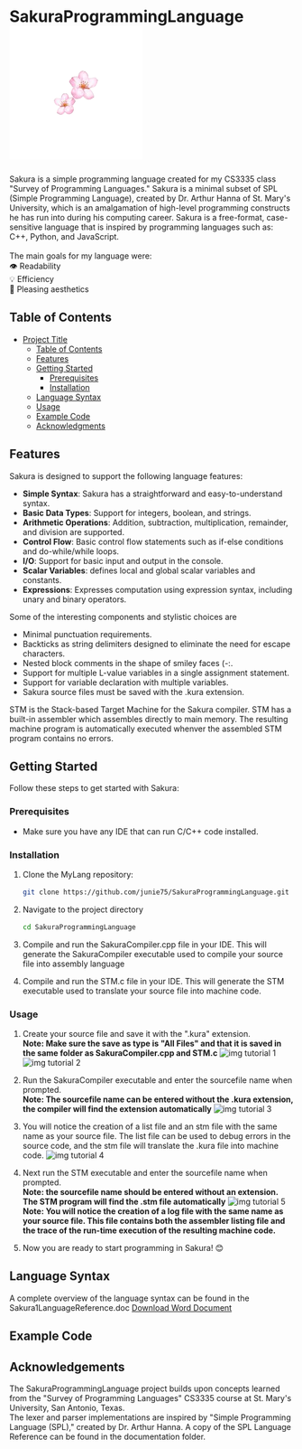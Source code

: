 # SakuraProgrammingLanguage ![Cherry Blossoms](https://github.com/junie75/SakuraProgrammingLanguage/blob/master/Images/cherry-blossom-clip-art-12-transparent.png)

Sakura is a simple programming language created for my CS3335 class "Survey of Programming Languages." 
Sakura is a minimal subset of SPL (Simple Programming Language), created by Dr. Arthur Hanna of St. Mary's University, which is an amalgamation of high-level programming constructs he has run into during his computing career. 
Sakura is a free-format, case-sensitive language that is inspired by programming languages such as: C++, Python, and JavaScript. 
<br><br>The main goals for my language were: <br>
 👁️ Readability <br>
 💡 Efficiency <br>
 🩷 Pleasing aesthetics <br>

 ## Table of Contents

- [Project Title](#SakuraProgrammingLanguage)
  - [Table of Contents](#table-of-contents)
  - [Features](#features)
  - [Getting Started](#getting-started)
    - [Prerequisites](#prerequisites)
    - [Installation](#installation)
  - [Language Syntax](#language-syntax)
  - [Usage](#usage)
  - [Example Code](#example-code)
  - [Acknowledgments](#acknowledgments)

## Features
Sakura is designed to support the following language features:
- **Simple Syntax**: Sakura has a straightforward and easy-to-understand syntax.
- **Basic Data Types**: Support for integers, boolean, and strings.
- **Arithmetic Operations**: Addition, subtraction, multiplication, remainder, and division are supported.
- **Control Flow**: Basic control flow statements such as if-else conditions and do-while/while loops.
- **I/O**: Support for basic input and output in the console.
- **Scalar Variables**: defines local and global scalar variables and constants.
- **Expressions**: Expresses computation using expression syntax, including unary and binary operators.

Some of the interesting components and stylistic choices are 
- Minimal punctuation requirements.
- Backticks as string delimiters designed to eliminate the need for escape characters.
- Nested block comments in the shape of smiley faces (-:.
- Support for multiple L-value variables in a single assignment statement.
- Support for variable declaration with multiple variables.
- Sakura source files must be saved with the .kura extension. 

 STM is the Stack-based Target Machine for the Sakura compiler. STM has a built-in assembler which assembles directly to main memory. 
 The resulting machine program is automatically executed whenver the assembled STM program contains no errors. 

## Getting Started

Follow these steps to get started with Sakura:

### Prerequisites

- Make sure you have any IDE that can run C/C++ code installed.

### Installation

1. Clone the MyLang repository:

   ```bash
   git clone https://github.com/junie75/SakuraProgrammingLanguage.git

2. Navigate to the project directory
   ```bash
   cd SakuraProgrammingLanguage

3. Compile and run the SakuraCompiler.cpp file in your IDE. This will generate the SakuraCompiler executable used to compile your source file into assembly language

4. Compile and run the STM.c file in your IDE. This will generate the STM executable used to translate your source file into machine code.

### Usage

1. Create your source file and save it with the ".kura" extension. <br>**Note: Make sure the save as type is "All Files" and that it is saved in the same folder as SakuraCompiler.cpp and STM.c**
   ![img tutorial 1](https://github.com/junie75/SakuraProgrammingLanguage/blob/master/Tutorial/Tutorial1.png) <br> ![img tutorial 2](https://github.com/junie75/SakuraProgrammingLanguage/blob/master/Tutorial/Tutorial2.png)


2. Run the SakuraCompiler executable and enter the sourcefile name when prompted. <br>**Note: The sourcefile name can be entered without the .kura extension, the compiler will find the extension automatically**
   ![img tutorial 3](https://github.com/junie75/SakuraProgrammingLanguage/blob/master/Tutorial/Tutorial3.png)


3. You will notice the creation of a list file and an stm file with the same name as your source file. The list file can be used to debug errors in the source code, and the stm file will translate the .kura file into machine code.
   ![img tutorial 4](https://github.com/junie75/SakuraProgrammingLanguage/blob/master/Tutorial/Tutorial4.png)


4. Next run the STM executable and enter the sourcefile name when prompted. <br>**Note: the sourcefile name should be entered without an extension. The STM program will find the .stm file automatically**
   ![img tutorial 5](https://github.com/junie75/SakuraProgrammingLanguage/blob/master/Tutorial/Tutorial5.png)
   <br>**Note: You will notice the creation of a log file with the same name as your source file. This file contains both the assembler listing file and the trace of the run-time execution of the resulting machine code.**


5. Now you are ready to start programming in Sakura! 😊 
   

## Language Syntax

A complete overview of the language syntax can be found in the Sakura1LanguageReference.doc [Download Word Document](https://github.com/junie75/SakuraProgrammingLanguage/blob/master/Documentation/SakuraLanguageReference.doc)

## Example Code

## Acknowledgements

The SakuraProgrammingLanguage project builds upon concepts learned from the "Survey of Programming Languages" CS3335 course at St. Mary's University, San Antonio, Texas. <br>
The lexer and parser implementations are inspired by "Simple Programming Language (SPL)," created by Dr. Arthur Hanna. A copy of the SPL Language Reference can be found in the documentation folder. 
